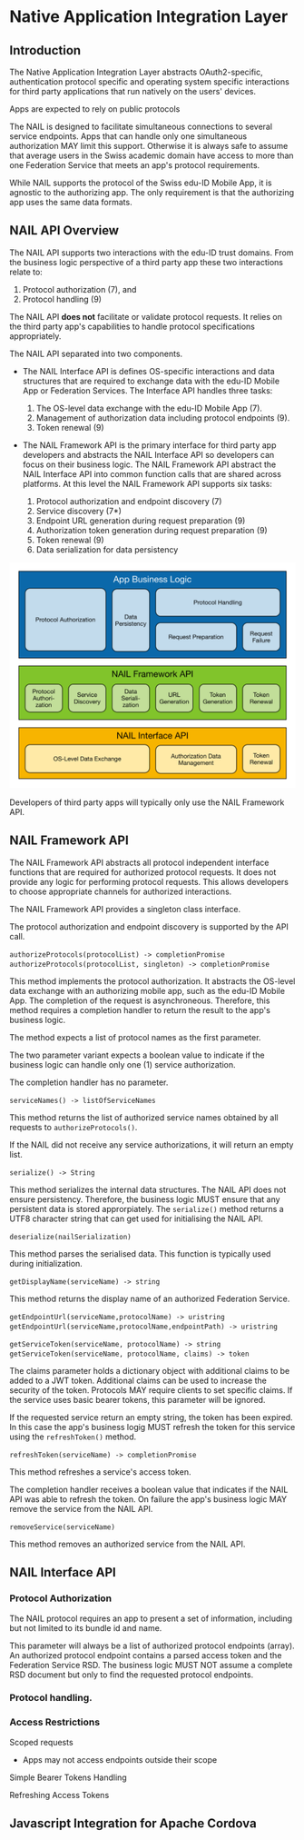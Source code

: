 # Native Application Integration Layer

## Introduction

The Native Application Integration Layer abstracts OAuth2-specific, authentication protocol specific and operating system specific interactions for third party applications that run natively on the users' devices.

Apps are expected to rely on public protocols

The NAIL is designed to facilitate simultaneous connections to several service endpoints. Apps that can handle only one simultaneous authorization MAY limit this support. Otherwise it is always safe to assume that average users in the Swiss academic domain have access to more than one Federation Service that meets an app's protocol requirements.

While NAIL supports the protocol of the Swiss edu-ID Mobile App, it is agnostic to the authorizing app. The only requirement is that the authorizing app uses the same data formats.

## NAIL API Overview

The NAIL API supports two interactions with the edu-ID trust domains. From the business logic perspective of a third party app these two interactions relate to:

1. Protocol authorization (7), and
2. Protocol handling (9)

The NAIL API __does not__ facilitate or validate protocol requests. It relies on the third party app's capabilities to handle protocol specifications appropriately.

The NAIL API separated into two components.

* The NAIL Interface API is defines OS-specific interactions and data structures that are required to exchange data with the edu-ID Mobile App or Federation Services. The Interface API handles three tasks:

    1. The OS-level data exchange with the edu-ID Mobile App (7).
    2. Management of authorization data including protocol endpoints (9).
    3. Token renewal (9)

* The NAIL Framework API is the primary interface for third party app developers and abstracts the NAIL Interface API so developers can focus on their business logic. The NAIL Framework API abstract the NAIL Interface API into common function calls that are shared across platforms. At this level the NAIL Framework API supports six tasks:

     1. Protocol authorization and endpoint discovery (7)
     2. Service discovery (7*)
     3. Endpoint URL generation during request preparation (9)
     4. Authorization token generation during request preparation (9)
     5. Token renewal (9)
     6. Data serialization for data persistency

![edu-ID NAIL Architecture Overview](images/eduid_app_nail_architecture-color.png)

Developers of third party apps will typically only use the NAIL Framework API.

## NAIL Framework API

The NAIL Framework API abstracts all protocol independent interface functions that are required for authorized protocol requests. It does not provide any logic for performing protocol requests. This allows developers to choose appropriate channels for authorized interactions.

The NAIL Framework API provides a singleton class interface.

The protocol authorization and endpoint discovery is supported by the API call.

```authorizeProtocols(protocolList) -> completionPromise```
```authorizeProtocols(protocolList, singleton) -> completionPromise```

This method implements the protocol authorization. It abstracts the OS-level data exchange with an authorizing mobile app, such as the edu-ID Mobile App. The completion of the request is asynchroneous. Therefore, this method requires a completion handler to return the result to the app's business logic.

The method expects a list of protocol names as the first parameter.

The two parameter variant expects a boolean value to indicate if the business logic can handle only one (1) service authorization.

The completion handler has no parameter.

```serviceNames() -> listOfServiceNames```

This method returns the list of authorized service names obtained by all requests to ```authorizeProtocols()```.

If the NAIL did not receive any service authorizations, it will return an empty list.

```serialize() -> String```

This method serializes the internal data structures. The NAIL API does not ensure persistency. Therefore, the business logic MUST ensure that any persistent data is stored approrpiately. The ```serialize()``` method returns a UTF8 character string that can get used for initialising the NAIL API.

``` deserialize(nailSerialization) ```

This method parses the serialised data. This function is typically used during initialization.

```getDisplayName(serviceName) -> string```

This method returns the display name of an authorized Federation Service.

```getEndpointUrl(serviceName,protocolName) -> uristring```
```getEndpointUrl(serviceName,protocolName,endpointPath) -> uristring```

```getServiceToken(serviceName, protocolName) -> string```
```getServiceToken(serviceName, protocolName, claims) -> token```

The claims parameter holds a dictionary object with additional claims to be added to a JWT token. Additional claims can be used to increase the security of the token. Protocols MAY require clients to set specific claims. If the service uses basic bearer tokens, this parameter will be ignored.

If the requested service return an empty string, the token has been expired. In this case the app's business logig MUST refresh the token for this service using the ```refreshToken()``` method.

```refreshToken(serviceName) -> completionPromise```

This method refreshes a service's access token.

The completion handler receives a boolean value that indicates if the NAIL API was able to refresh the token. On failure the app's business logic MAY remove the service from the NAIL API.

``` removeService(serviceName) ```

This method removes an authorized service from the NAIL API.

## NAIL Interface API

### Protocol Authorization

The NAIL protocol requires an app to present a set of information, including but not limited to its bundle id and name.

This parameter will always be a list of authorized protocol endpoints (array). An authorized protocol endpoint contains a parsed access token and the Federation Service RSD. The business logic MUST NOT assume a complete RSD document but only to find the requested  protocol endpoints.

### Protocol handling.

### Access Restrictions

Scoped requests

- Apps may not access endpoints outside their scope

Simple Bearer Tokens Handling

Refreshing Access Tokens


## Javascript Integration for Apache Cordova

